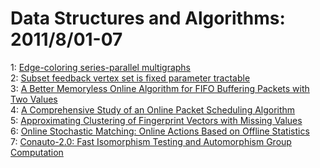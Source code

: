 # Data Structures and Algorithms: 2011/8/01-07  
1: [Edge-coloring series-parallel multigraphs](https://doi.org/10.48550/arXiv.1107.5370)  
2: [Subset feedback vertex set is fixed parameter tractable](https://doi.org/10.48550/arXiv.1004.2972)  
3: [A Better Memoryless Online Algorithm for FIFO Buffering Packets with Two  Values](https://doi.org/10.48550/arXiv.1005.3835)  
4: [A Comprehensive Study of an Online Packet Scheduling Algorithm](https://doi.org/10.48550/arXiv.1108.0388)  
5: [Approximating Clustering of Fingerprint Vectors with Missing Values](https://doi.org/10.48550/arXiv.cs/0511082)  
6: [Online Stochastic Matching: Online Actions Based on Offline Statistics](https://doi.org/10.48550/arXiv.1007.1673)  
7: [Conauto-2.0: Fast Isomorphism Testing and Automorphism Group Computation](https://doi.org/10.48550/arXiv.1108.1060)  